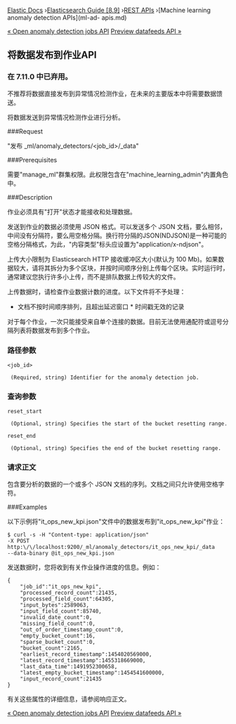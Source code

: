 

[Elastic Docs](/guide/) ›[Elasticsearch Guide [8.9]](index.md) ›[REST
APIs](rest-apis.md) ›[Machine learning anomaly detection APIs](ml-ad-
apis.md)

[« Open anomaly detection jobs API](ml-open-job.md) [Preview datafeeds API
»](ml-preview-datafeed.md)

## 将数据发布到作业API

### 在 7.11.0 中已弃用。

不推荐将数据直接发布到异常情况检测作业，在未来的主要版本中将需要数据馈送。

将数据发送到异常情况检测作业进行分析。

###Request

"发布 _ml/anomaly_detectors/<job_id>/_data"

###Prerequisites

需要"manage_ml"群集权限。此权限包含在"machine_learning_admin"内置角色中。

###Description

作业必须具有"打开"状态才能接收和处理数据。

发送到作业的数据必须使用 JSON 格式。可以发送多个 JSON 文档，要么相邻，中间没有分隔符，要么用空格分隔。换行符分隔的JSON(NDJSON)是一种可能的空格分隔格式，为此，"内容类型"标头应设置为"application/x-ndjson"。

上传大小限制为 Elasticsearch HTTP 接收缓冲区大小(默认为 100 Mb)。如果数据较大，请将其拆分为多个区块，并按时间顺序分别上传每个区块。实时运行时，通常建议您执行许多小上传，而不是排队数据上传较大的文件。

上传数据时，请检查作业数据计数的进度。以下文件将不予处理：

* 文档不按时间顺序排列，且超出延迟窗口 * 时间戳无效的记录

对于每个作业，一次只能接受来自单个连接的数据。目前无法使用通配符或逗号分隔列表将数据发布到多个作业。

### 路径参数

`<job_id>`

     (Required, string) Identifier for the anomaly detection job. 

### 查询参数

`reset_start`

     (Optional, string) Specifies the start of the bucket resetting range. 
`reset_end`

     (Optional, string) Specifies the end of the bucket resetting range. 

### 请求正文

包含要分析的数据的一个或多个 JSON 文档的序列。文档之间只允许使用空格字符。

###Examples

以下示例将"it_ops_new_kpi.json"文件中的数据发布到"it_ops_new_kpi"作业：

    
    
    $ curl -s -H "Content-type: application/json"
    -X POST http:\/\/localhost:9200/_ml/anomaly_detectors/it_ops_new_kpi/_data
    --data-binary @it_ops_new_kpi.json

发送数据时，您将收到有关作业操作进度的信息。例如：

    
    
    {
    	"job_id":"it_ops_new_kpi",
    	"processed_record_count":21435,
    	"processed_field_count":64305,
    	"input_bytes":2589063,
    	"input_field_count":85740,
    	"invalid_date_count":0,
    	"missing_field_count":0,
    	"out_of_order_timestamp_count":0,
    	"empty_bucket_count":16,
    	"sparse_bucket_count":0,
    	"bucket_count":2165,
    	"earliest_record_timestamp":1454020569000,
    	"latest_record_timestamp":1455318669000,
    	"last_data_time":1491952300658,
    	"latest_empty_bucket_timestamp":1454541600000,
    	"input_record_count":21435
    }

有关这些属性的详细信息，请参阅响应正文。

[« Open anomaly detection jobs API](ml-open-job.md) [Preview datafeeds API
»](ml-preview-datafeed.md)
